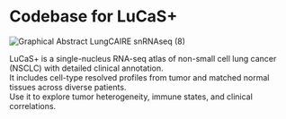 # Codebase for LuCaS+

![Graphical Abstract LungCAIRE snRNAseq (8)](https://github.com/user-attachments/assets/df18623f-1c55-44ad-bf59-23e7990100a3)

LuCaS+ is a single-nucleus RNA-seq atlas of non-small cell lung cancer (NSCLC) with detailed clinical annotation.  
It includes cell-type resolved profiles from tumor and matched normal tissues across diverse patients.  
Use it to explore tumor heterogeneity, immune states, and clinical correlations.
